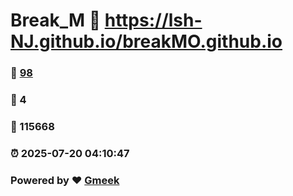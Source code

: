 # Break_M :link: https://lsh-NJ.github.io/breakMO.github.io 
### :page_facing_up: [98](https://lsh-NJ.github.io/breakMO.github.io/tag.html) 
### :speech_balloon: 4 
### :hibiscus: 115668 
### :alarm_clock: 2025-07-20 04:10:47 
### Powered by :heart: [Gmeek](https://github.com/Meekdai/Gmeek)
